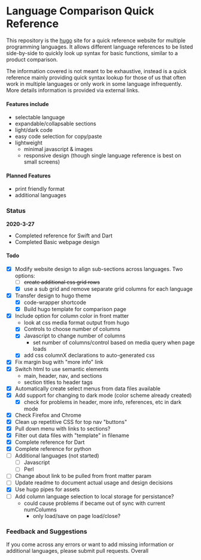 # Language Comparison Quick Reference

This repository is the [hugo](https://github.com/gohugoio/hugo) site for a quick reference website for multiple programming languages. It allows different language references to be listed side-by-side to quickly look up syntax for basic functions, similar to a product comparison.

The information covered is not meant to be exhaustive, instead is a quick reference mainly providing quick syntax lookup for those of us that often work in multiple languages or only work in some language infrequently. More details information is provided via external links.

#### Features include
- selectable language 
- expandable/collapsable sections
- light/dark code 
- easy code selection for copy/paste
- lightweight
	- minimal javascript & images
	- responsive design (though single language reference is best on small screens)

#### Planned Features
- print friendly format
- additional languages

### Status

**2020-3-27**
- Completed reference for Swift and Dart
- Completed Basic webpage design

#### Todo
- [x] Modify website design to align sub-sections across languages. Two options:
	- [ ] ~~create additional css grid rows~~
	- [x] use a sub grid and remove separate grid columns for each language
- [x] Transfer design to hugo theme
	- [x] code-wrapper shortcode
	- [x] Build hugo template for comparison page
- [x] Include option for column color in front matter
	- look at css media format output from hugo
  - [x] Controls to choose number of columns
  - [x] Javascript to change number of columns
    - set number of columns/control based on media query when page loads
  - [x] add css columnX declarations to auto-generated css
- [x]	Fix margin bug with "more info" link
- [x] Switch html to use semantic elements
	- main, header, nav, and sections
	- section titles to header tags
- [x] Automatically create select menus from data files available
- [x] Add support for changing to dark mode (color scheme already created)
  - [x] check for problems in header, more info, references, etc in dark mode
- [x] Check Firefox and Chrome
- [x] Clean up repetitive CSS for top nav "buttons"
- [x] Pull down menu with links to sections?
- [x] Filter out data files with "template" in filename
- [x] Complete reference for Dart
- [x] Complete reference for python
- [ ] Additional languages (not started)
	- [ ] Javascript
	- [ ] Perl
- [ ] Change about link to be pulled from front matter param
- [ ] Update readme to document actual usage and design decisions
- [x] Use hugo pipes for assets
- [ ] Add column language selection to local storage for persistance?
  - could cause problems if became out of sync with current numColumns
    - only load/save on page load/close?

### Feedback and Suggestions

If you come across any errors or want to add missing information or additional languages, please submit pull requests. Overall